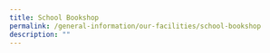 ```yaml
---
title: School Bookshop
permalink: /general-information/our-facilities/school-bookshop
description: ""
---
```

